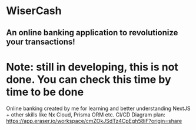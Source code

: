 # WiserCash
## An online banking application to revolutionize your transactions!

# Note: still in developing, this is not done. You can check this time by time to be done

Online banking created by me for learning and better understanding NextJS + other skills like Nx Cloud, Prisma ORM etc. 
CI/CD Diagram plan: https://app.eraser.io/workspace/cmZOkJSdTz4CpEgh58iF?origin=share
